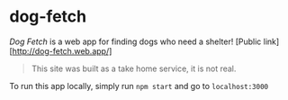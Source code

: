 
# dog-fetch

*Dog Fetch* is a web app for finding dogs who need a shelter!
[Public link][http://dog-fetch.web.app/]

> This site was built as a take home service, it is not real.


To run this app locally, simply run `npm start` and go 
to `localhost:3000`
